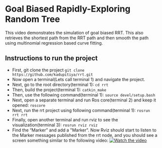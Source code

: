 # Goal Biased Rapidly-Exploring Random Tree
This video demonstrates the simulation of goal biased RRT. This also retrieves the shortest path from the RRT path and then smooth the path using multinomial regression based curve fitting.

## Instructions to run the project
* First, git clone the project
```git clone https://github.com/kadupitiya/rrt.git```
* Now open a terminal(Lets call terminal 1) and navigate the project.
* Next, go to the root directory(terminal 1):
 ```cd rrt```
* Then, build the project(terminal 1):
```catkin_make```
* Then, use the following command(terminal 1):
```source devel/setup.bash```
* Next, open a separate terminal and run Ros core(terminal 2) and keep it opened:
```roscore```
* Next, run the rrt project using following command(terminal 1):
```rosrun rrt rrt```
* Finally, open another terminal and run rviz to see the visualization(terminal 3):
```rosrun rviz rviz```
* Find the “Marker” and add a "Marker". Now Rviz should start to listen to the Marker messages
published from the rrt node, and you should see a screen something similar to the following video:
[![Watch the video](https://github.com/kadupitiya/rrt/blob/master/images/image.jpg)](https://www.youtube.com/watch?v=SZ9c_3HUVUE&t=5s)
